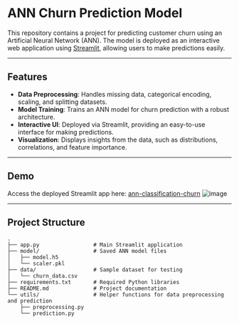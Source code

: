 # ANN Churn Prediction Model

This repository contains a project for predicting customer churn using an Artificial Neural Network (ANN). The model is deployed as an interactive web application using [Streamlit](https://streamlit.io/), allowing users to make predictions easily.

---

## Features

- **Data Preprocessing**: Handles missing data, categorical encoding, scaling, and splitting datasets.
- **Model Training**: Trains an ANN model for churn prediction with a robust architecture.
- **Interactive UI**: Deployed via Streamlit, providing an easy-to-use interface for making predictions.
- **Visualization**: Displays insights from the data, such as distributions, correlations, and feature importance.

---

## Demo

Access the deployed Streamlit app here: [ann-classification-churn](https://ann-classification-churn-ieq69ghfhxbpgfisrr8xu4.streamlit.app/)
![image](https://github.com/user-attachments/assets/392bcc8b-31d3-4de8-8b9b-e1e49f7cb30e)


---

## Project Structure

```plaintext
.
├── app.py                 # Main Streamlit application
├── model/                 # Saved ANN model files
│   ├── model.h5
│   └── scaler.pkl
├── data/                  # Sample dataset for testing
│   └── churn_data.csv
├── requirements.txt       # Required Python libraries
├── README.md              # Project documentation
└── utils/                 # Helper functions for data preprocessing and prediction
    ├── preprocessing.py
    └── prediction.py
